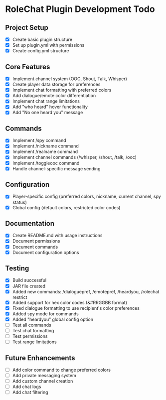 # RoleChat Plugin Development Todo

## Project Setup
- [x] Create basic plugin structure
- [x] Set up plugin.yml with permissions
- [x] Create config.yml structure

## Core Features
- [x] Implement channel system (OOC, Shout, Talk, Whisper)
- [x] Create player data storage for preferences
- [x] Implement chat formatting with preferred colors
- [x] Add dialogue/emote color differentiation
- [x] Implement chat range limitations
- [x] Add "who heard" hover functionality
- [x] Add "No one heard you" message

## Commands
- [x] Implement /spy command
- [x] Implement /nickname command
- [x] Implement /realname command
- [x] Implement channel commands (/whisper, /shout, /talk, /ooc)
- [x] Implement /toggleooc command
- [x] Handle channel-specific message sending

## Configuration
- [x] Player-specific config (preferred colors, nickname, current channel, spy status)
- [x] Global config (default colors, restricted color codes)

## Documentation
- [x] Create README.md with usage instructions
- [x] Document permissions
- [x] Document commands
- [x] Document configuration options

## Testing
- [x] Build successful
- [x] JAR file created
- [x] Added new commands: /dialoguepref, /emotepref, /heardyou, /rolechat restrict
- [x] Added support for hex color codes (&#RRGGBB format)
- [x] Fixed dialogue formatting to use recipient's color preferences
- [x] Added spy mode for commands
- [x] Added "heardyou" global config option
- [ ] Test all commands
- [ ] Test chat formatting
- [ ] Test permissions
- [ ] Test range limitations

## Future Enhancements
- [ ] Add color command to change preferred colors
- [ ] Add private messaging system
- [ ] Add custom channel creation
- [ ] Add chat logs
- [ ] Add chat filtering